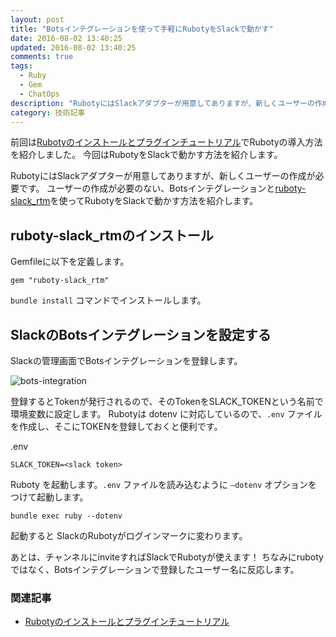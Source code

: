 ```yaml
---
layout: post
title: "Botsインテグレーションを使って手軽にRubotyをSlackで動かす"
date: 2016-08-02 13:40:25
updated: 2016-08-02 13:40:25
comments: true
tags: 
  - Ruby 
  - Gem 
  - ChatOps
description: "RubotyにはSlackアダプターが用意してありますが、新しくユーザーの作成が必要です。今回はユーザーの作成が必要のない、Botsインテグレーションとruboty-slack_rtmを使ってRubotyをSlackで動かす方法を紹介します。"
category: 技術記事
---
```


前回は[Rubotyのインストールとプラグインチュートリアル](/blog/2016/07/29/first-step-ruboty/)でRubotyの導入方法を紹介しました。
今回はRubotyをSlackで動かす方法を紹介します。

RubotyにはSlackアダプターが用意してありますが、新しくユーザーの作成が必要です。
ユーザーの作成が必要のない、Botsインテグレーションと[ruboty-slack_rtm](https://github.com/rosylilly/ruboty-slack_rtm)を使ってRubotyをSlackで動かす方法を紹介します。

## ruboty-slack_rtmのインストール

Gemfileに以下を定義します。

```
gem "ruboty-slack_rtm"
```

`bundle install` コマンドでインストールします。

## SlackのBotsインテグレーションを設定する

Slackの管理画面でBotsインテグレーションを登録します。

![bots-integration](/images/bots-integration.png)

登録するとTokenが発行されるので、そのTokenをSLACK_TOKENという名前で環境変数に設定します。
Rubotyは dotenv に対応しているので、`.env` ファイルを作成し、そこにTOKENを登録しておくと便利です。

.env

```
SLACK_TOKEN=<slack token>
```

Ruboty を起動します。`.env` ファイルを読み込むように `—dotenv` オプションをつけて起動します。

```
bundle exec ruby --dotenv
```

起動すると SlackのRubotyがログインマークに変わります。

あとは、チャンネルにinviteすればSlackでRubotyが使えます！
ちなみにrubotyではなく、Botsインテグレーションで登録したユーザー名に反応します。

### 関連記事

* [Rubotyのインストールとプラグインチュートリアル](/blog/2016/07/29/first-step-ruboty/)
